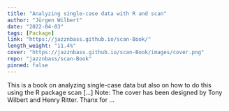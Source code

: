 ```yaml
---
title: "Analyzing single-case data with R and scan"
author: "Jürgen Wilbert"
date: "2022-04-03"
tags: [Package]
link: "https://jazznbass.github.io/scan-Book/"
length_weight: "11.4%"
cover: "https://jazznbass.github.io/scan-Book/images/cover.png"
repo: "jazznbass/scan-Book"
pinned: false
---
```


This is a book on analyzing single-case data but also on how to do this using the R package scan [...] Note: The cover has been designed by Tony Wilbert and Henry Ritter.
Thanx for ...
